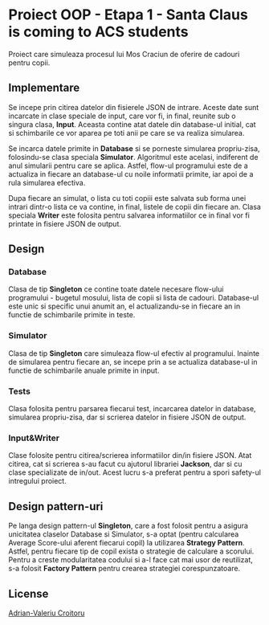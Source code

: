 # Proiect OOP - Etapa 1 - Santa Claus is coming to ACS students

Proiect care simuleaza procesul lui Mos Craciun
de oferire de cadouri pentru copii.


## Implementare

Se incepe prin citirea datelor din fisierele JSON de intrare. Aceste date sunt
incarcate in clase speciale de input, care vor fi, in final, reunite sub
o singura clasa, **Input**. Aceasta contine atat datele din
database-ul initial, cat si schimbarile ce vor aparea pe toti anii
pe care se va realiza simularea.

Se incarca datele primite in **Database** si se porneste simularea
propriu-zisa, folosindu-se clasa speciala **Simulator**. Algoritmul este
acelasi, indiferent de anul simularii pentru care se aplica. Astfel, flow-ul
programului este de a actualiza in fiecare an database-ul cu noile informatii
primite, iar apoi de a rula simularea efectiva.

Dupa fiecare an simulat, o lista cu toti copiii este salvata sub forma unei
intrari dintr-o lista ce va contine, in final, listele de copii din fiecare an.
Clasa speciala **Writer** este folosita pentru salvarea informatiilor
ce in final vor fi printate in fisiere JSON de output.


## Design

### Database
Clasa de tip **Singleton** ce contine toate datele necesare flow-ului
programului - bugetul mosului, lista de copii si lista de cadouri.
Database-ul este unic si specific unui anumit an, el actualizandu-se in
fiecare an in functie de schimbarile primite in teste.

### Simulator
Clasa de tip **Singleton** care simuleaza flow-ul efectiv al programului.
Inainte de simularea pentru fiecare an, se incepe prin a se actualiza
database-ul in functie de schimbarile anuale primite in input.

### Tests
Clasa folosita pentru parsarea fiecarui test, incarcarea datelor in database,
simularea propriu-zisa, dar si scrierea datelor in fisiere JSON de output.

### Input&Writer
Clase folosite pentru citirea/scrierea informatiilor din/in fisiere JSON.
Atat citirea, cat si scrierea s-au facut cu ajutorul librariei **Jackson**, dar
si cu clase specializate de in/out.
Acest lucru s-a preferat pentru a spori safety-ul intregului proiect.


## Design pattern-uri
Pe langa design pattern-ul **Singleton**, care a fost folosit pentru a asigura
unicitatea claselor Database si Simulator, s-a optat (pentru calcularea Average
Score-ului aferent fiecarui copil) la utilizarea **Strategy Pattern**. Astfel,
pentru fiecare tip de copil exista o strategie de calculare a scorului.
Pentru a creste modularitatea codului si a-l face cat mai usor de reutilizat,
s-a folosit **Factory Pattern** pentru crearea strategiei corespunzatoare.


## License
[Adrian-Valeriu Croitoru](https://github.com/adriancroitoru97/)
